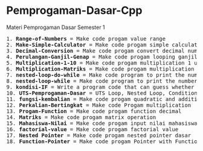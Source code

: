 # Pemprogaman-Dasar-Cpp
Materi Pemprogaman Dasar Semester 1 
<br>
<b>  </b>

<pre>
1. <b>Range-of-Numbers</b> = Make code progam value range 
2. <b>Make-Simple-Calculator</b> = Make code progam simple calculator 
3. <b>Decimal-Conversion</b> = Make code progam convert decimal number
4. <b>Perulangan-Ganjil-Genap</b> = Make code progam looping ganjil & genap
5. <b>Multiplication-1-10</b> = Make code progam multiplication 1 until 10
6. <b>Multiplication-Matriks</b> = Make code progam multiplication matriks
7. <b>nested-loop-do-while</b> = Make code program to print the number pattern 1 12 123 1234 12345 use do while
8. <b>nested-loop-while</b> = Make code program to print the number pattern 1 12 123 1234 12345 use while
9. <b>kondisi-IF</b> = Write a program code that can guess whether the inputted number is an even number or an odd number
10. <b>UTS-Pemprogaman-Dasar</b> = UTS Loop, Nested Loop, Condition, Nested Condition
11. <b>fungsi-kembalian</b> = Make code progam quadratic and addition functions 
12. <b>Perkalian-Bertingkat</b> = Make code Progam multiplication
13. <b>Progam-Function</b> = Make code progam function decimal
14. <b>Matriks</b> = Make code progam matrix operation
15. <b>Mahasiswa-Nilai</b> = Make code progam input nilai mahasiswa
16. <b>factorial-value</b> = Make code progam factorial value
17. <b>Nested Pointer</b> = Make code progam nested pointer dasar 
18. <b>Function-Pointer</b> = Make code progam Pointer with Function
</pre>
